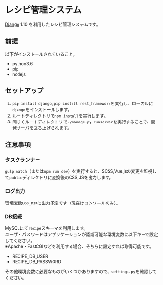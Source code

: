 # レシピ管理システム

[Django](https://github.com/django/django) 1.10 を利用したレシピ管理システムです。

## 前提
以下がインストールされていること。

- python3.6
- pip
- nodejs

## セットアップ

1. `pip install django`, `pip install rest_framework`を実行し、ローカルに`django`をインストールします。
2. ルートディレクトリで`npm install`を実行します。
3. 同じくルートディレクトリで`./manage.py runserver`を実行することで、開発サーバを立ち上げられます。

## 注意事項

### タスクランナー

`gulp watch`（または`npm run dev`）を実行すると、SCSS,Vue.jsの変更を監視して`public`ディレクトリに変換後のCSS,JSを出力します。

### ログ出力

環境変数`LOG_DIR`に出力予定です（現在はコンソールのみ）。

### DB接続

MySQLにて`recipe`スキーマを利用します。  
ユーザ・パスワードはアプリケーションが認識可能な環境変数に以下キーで設定してください。  
※Apache・FastCGIなどを利用する場合、そちらに設定すれば取得可能です。

- RECIPE_DB_USER
- RECIPE_DB_PASSWORD

その他環境変数に必要なものがいくつかありますので、`settings.py`を確認してください。